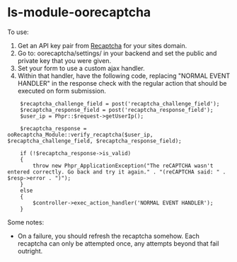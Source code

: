 ls-module-oorecaptcha
=====================

To use:

1. Get an API key pair from [Recaptcha](http://www.google.com/recaptcha) for your sites domain.
2. Go to: oorecaptcha/settings/ in your backend and set the public and private key that you were given.
3. Set your form to use a custom ajax handler.
4. Within that handler, have the following code, replacing "NORMAL EVENT HANDLER" in the response check with the regular action that should be executed on form submission.
```
    $recaptcha_challenge_field = post('recaptcha_challenge_field');
    $recaptcha_response_field = post('recaptcha_response_field');
    $user_ip = Phpr::$request->getUserIp();

    $recaptcha_response = ooRecaptcha_Module::verify_recaptcha($user_ip, $recaptcha_challenge_field, $recaptcha_response_field);

    if (!$recaptcha_response->is_valid)
    {
        throw new Phpr_ApplicationException("The reCAPTCHA wasn't entered correctly. Go back and try it again." . "(reCAPTCHA said: " . $resp->error . ")");
    }
    else
    {
        $controller->exec_action_handler('NORMAL EVENT HANDLER');
    }
```
Some notes:

* On a failure, you should refresh the recaptcha somehow. Each recaptcha can only be attempted once, any attempts beyond that fail outright.

